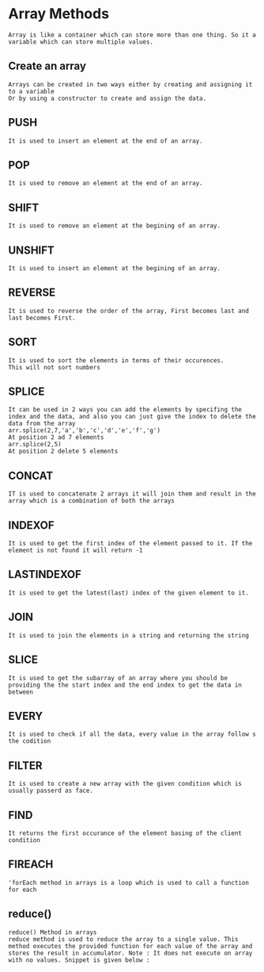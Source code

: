# Array Methods
    Array is like a container which can store more than one thing. So it a variable which can store multiple values.

## Create an array
    Arrays can be created in two ways either by creating and assigning it to a variable
    Or by using a constructor to create and assign the data.

## PUSH
    It is used to insert an element at the end of an array.

## POP
    It is used to remove an element at the end of an array.

## SHIFT
    It is used to remove an element at the begining of an array.

## UNSHIFT
    It is used to insert an element at the begining of an array.

## REVERSE
    It is used to reverse the order of the array, First becomes last and last becomes First.

## SORT
    It is used to sort the elements in terms of their occurences.
    This will not sort numbers

## SPLICE
    It can be used in 2 ways you can add the elements by specifing the index and the data, and also you can just give the index to delete the data from the array
    arr.splice(2,7,'a','b','c','d','e','f','g')
    At position 2 ad 7 elements
    arr.splice(2,5)
    At position 2 delete 5 elements

## CONCAT
    IT is used to concatenate 2 arrays it will join them and result in the array which is a combination of both the arrays

## INDEXOF
    It is used to get the first index of the element passed to it. If the element is not found it will return -1

## LASTINDEXOF
    It is used to get the latest(last) index of the given element to it.

## JOIN
    It is used to join the elements in a string and returning the string

## SLICE
    It is used to get the subarray of an array where you should be providing the the start index and the end index to get the data in between

## EVERY
    It is used to check if all the data, every value in the array follow s the codition

## FILTER 
    It is used to create a new array with the given condition which is usually passerd as face.

## FIND
    It returns the first occurance of the element basing of the client condition

## FIREACH
    'forEach method in arrays is a loop which is used to call a function for each


## reduce()
    reduce() Method in arrays
    reduce method is used to reduce the array to a single value. This method executes the provided function for each value of the array and stores the result in accumulator. Note : It does not execute on array with no values. Snippet is given below :
